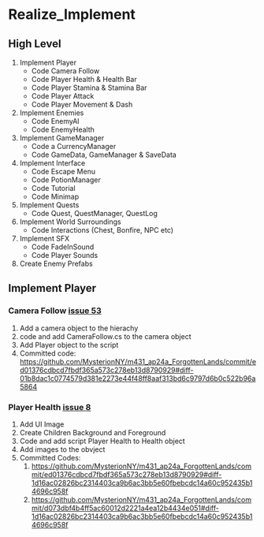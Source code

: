 # Realize_Implement

## High Level
1. Implement Player
    * Code Camera Follow
    * Code Player Health & Health Bar
    * Code Player Stamina & Stamina Bar
    * Code Player Attack
    * Code Player Movement & Dash
2. Implement Enemies
    * Code EnemyAI
    * Code EnemyHealth
3. Implement GameManager
    * Code a CurrencyManager
    * Code GameData, GameManager & SaveData
4. Implement Interface
    * Code Escape Menu
    * Code PotionManager
    * Code Tutorial
    * Code Minimap
6. Implement Quests
    * Code Quest, QuestManager, QuestLog
7. Implement World Surroundings
    * Code Interactions (Chest, Bonfire, NPC etc)
8. Implement SFX
    * Code FadeInSound
    * Code Player Sounds
9. Create Enemy Prefabs


## Implement Player

### Camera Follow [issue 53]
1. Add a camera object to the hierachy
2. code and add CameraFollow.cs to the camera object
3. Add Player object to the script
4. Committed code: https://github.com/MysterionNY/m431_ap24a_ForgottenLands/commit/ed01376cdbcd7fbdf365a573c278eb13d8790929#diff-01b8dac1c0774579d381e2273e44f48ff8aaf313bd6c9797d6b0c522b96a5864

### Player Health [issue 8]
1. Add UI Image
2. Create Children Background and Foreground
3. Code and add script Player Health to Health object
4. Add images to the obvject
5. Committed Codes: 
    1. https://github.com/MysterionNY/m431_ap24a_ForgottenLands/commit/ed01376cdbcd7fbdf365a573c278eb13d8790929#diff-1d16ac02826bc2314403ca9b6ac3bb5e60fbebcdc14a60c952435b14696c958f
    2. https://github.com/MysterionNY/m431_ap24a_ForgottenLands/commit/d073dbf4b4ff5ac60012d2221a4ea12b4434e051#diff-1d16ac02826bc2314403ca9b6ac3bb5e60fbebcdc14a60c952435b14696c958f



[issue 8]: https://github.com/MysterionNY/m431_ap24a_ForgottenLands/issues/8 (Design a Health & stamina Potion)
[issue 53]: https://github.com/MysterionNY/m431_ap24a_ForgottenLands/issues/53 (Code Camera Follow)